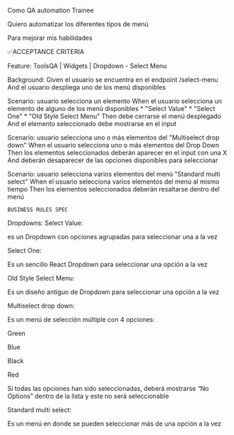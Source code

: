 Como QA automation Trainee

Quiero automatizar los diferentes tipos de menú

Para mejorar mis habilidades

✅ACCEPTANCE CRITERIA




Feature: ToolsQA | Widgets | Dropdown - Select Menu

  Background:
    Given el usuario se encuentra en el endpoint /select-menu
    And el usuario despliega uno de los menú disponibles
    
  Scenario: usuario selecciona un elemento
    When el usuario selecciona un elemento de alguno de los menú disponibles
    * "Select Value"
    * "Select One"
    * "Old Style Select Menu"
    Then debe cerrarse el menú desplegado
    And el elemento seleccionado debe mostrarse en el input
    
  Scenario: usuario selecciona uno o más elementos del "Multiselect drop down"
    When el usuario selecciona uno o más elementos del Drop Down
    Then los elementos seleccionados deberán aparecer en el input con una X
    And deberán desaparecer de las opciones disponibles para seleccionar
    
  Scenario: usuario selecciona varios elementos del menú "Standard multi select"
    When el usuario selecciona varios elementos del menú al mismo tiempo
    Then los elementos seleccionados deberán resaltarse dentro del menú

	BUSINESS RULES SPEC


Dropdowns:
Select Value:

es un Dropdown con opciones agrupadas para seleccionar una a la vez

Select One:

Es un sencillo React Dropdown para seleccionar una opción a la vez

Old Style Select Menu:

Es un diseño antiguo de Dropdown para seleccionar una opción a la vez

Multiselect drop down:

Es un menú de selección múltiple con 4 opciones:

Green

Blue

Black

Red

Si todas las opciones han sido seleccionadas, deberá mostrarse “No Options” dentro de la lista y este no será seleccionable

Standard multi select:

Es un menú en donde se pueden seleccionar más de una opción a la vez